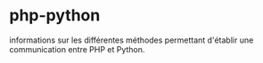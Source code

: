 # php-python
informations sur les différentes méthodes permettant d'établir une communication entre PHP et Python.
